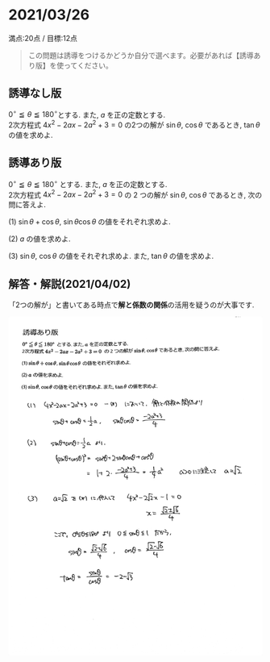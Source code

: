# 2021/03/26

満点:20点 / 目標:12点

> この問題は誘導をつけるかどうか自分で選べます。必要があれば【誘導あり版】を使ってください。

## 誘導なし版

$0^{\circ} \leqq \theta \leqq 180^{\circ}$とする. また, $a$ を正の定数とする.  
2次方程式 $4x^2-2ax-2a^2+3=0$ の2つの解が $\sin \theta$, $\cos \theta$ であるとき, $\tan \theta$ の値を求めよ.

<div style="page-break-before:always"></div>

## 誘導あり版

$0^{\circ} \leqq \theta \leqq 180^{\circ}$ とする. また, $a$ を正の定数とする.  
2次方程式 $4x^2-2ax-2a^2+3=0$ の 2 つの解が $\sin \theta$, $\cos \theta$ であるとき, 次の問に答えよ.

(1) $\sin\theta+\cos\theta$, $\sin\theta\cos\theta$ の値をそれぞれ求めよ.

(2) $a$ の値を求めよ.

(3) $\sin\theta$, $\cos\theta$ の値をそれぞれ求めよ. また, $\tan\theta$ の値を求めよ.

<div style="page-break-before:always"></div>

## 解答・解説(2021/04/02)

「2つの解が」と書いてある時点で**解と係数の関係**の活用を疑うのが大事です.

![math](img/mathterro_20210326.jpg)